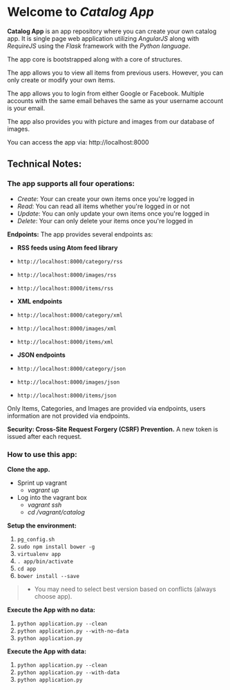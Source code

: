 # Welcome to *Catalog App*

**Catalog App** is an app repository where you can create your own catalog app. It is single page web application utilizing *AngularJS* along with *RequireJS* using the *Flask* framework with the *Python language*.

The app core is bootstrapped along with a core of structures.

The app allows you to view all items from previous users. However, you can only create or modify your own items.

The app allows you to login from either Google or Facebook. Multiple accounts with the same email behaves the same as your username account is your email.

The app also provides you with picture and images from our database of images.

You can access the app via: http://localhost:8000

## Technical Notes:

### The app supports all four operations:

* *Create*: Your can create your own items once you're logged in
* *Read*: You can read all items whether you're logged in or not
* *Update*: You can only update your own items once you're logged in
* *Delete*: Your can only delete your items once you're logged in

**Endpoints:**
The app provides several endpoints as:

* **RSS feeds using Atom feed library**

* `http://localhost:8000/category/rss`
* `http://localhost:8000/images/rss`
* `http://localhost:8000/items/rss`

* **XML endpoints**

* `http://localhost:8000/category/xml`
* `http://localhost:8000/images/xml`
* `http://localhost:8000/items/xml`

* **JSON endpoints**

* `http://localhost:8000/category/json `
* `http://localhost:8000/images/json`
* `http://localhost:8000/items/json`

Only Items, Categories, and Images are provided via endpoints, users information are not provided via endpoints.

**Security: Cross-Site Request Forgery (CSRF) Prevention.**
A new token is issued after each request.


### How to use this app:

**Clone the app.**

* Sprint up vagrant
	* 	*vagrant up*
* Log into the vagrant box
	* 	*vagrant ssh*
	* 	*cd /vagrant/catalog*

**Setup the environment:**

1. `pg_config.sh`
2. `sudo npm install bower -g`
3. `virtualenv app`
4. `. app/bin/activate`
4. `cd app`
5. `bower install --save`
> 	* You may need to select best version based on conflicts (always choose app).

**Execute the App with no data:**

1. `python application.py --clean`
2. `python application.py --with-no-data`
3. `python application.py`

**Execute the App with data:**

1. `python application.py --clean`
2. `python application.py --with-data`
3. `python application.py`



